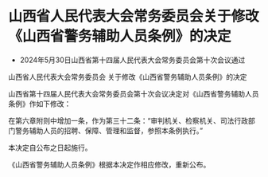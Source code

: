 # 山西省人民代表大会常务委员会关于修改《山西省警务辅助人员条例》的决定

- 2024年5月30日山西省第十四届人民代表大会常务委员会第十次会议通过

<!-- INFO END -->

山西省人民代表大会常务委员会 关于修改《山西省警务辅助人员条例》的决定

山西省第十四届人民代表大会常务委员会第十次会议决定对《山西省警务辅助人员条例》作如下修改：

在第六章附则中增加一条，作为第三十二条：“审判机关、检察机关、司法行政部门警务辅助人员的招聘、保障、管理和监督，参照本条例执行。”

本决定自公布之日起施行。

《山西省警务辅助人员条例》根据本决定作相应修改，重新公布。
